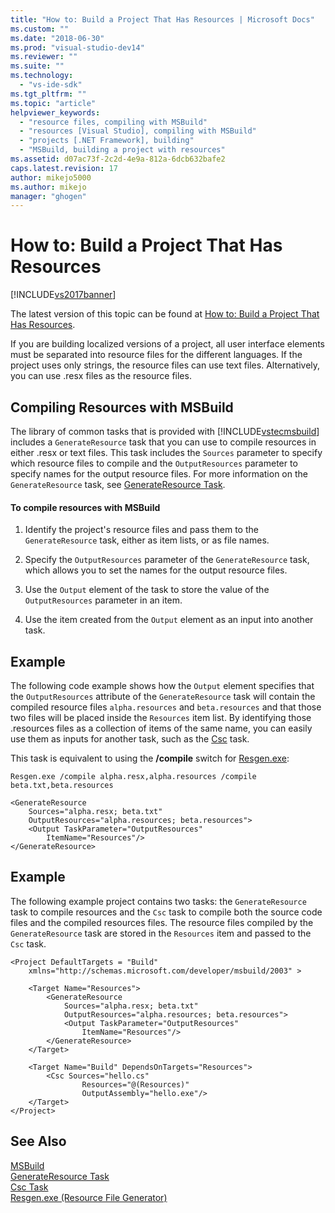 ```yaml
---
title: "How to: Build a Project That Has Resources | Microsoft Docs"
ms.custom: ""
ms.date: "2018-06-30"
ms.prod: "visual-studio-dev14"
ms.reviewer: ""
ms.suite: ""
ms.technology: 
  - "vs-ide-sdk"
ms.tgt_pltfrm: ""
ms.topic: "article"
helpviewer_keywords: 
  - "resource files, compiling with MSBuild"
  - "resources [Visual Studio], compiling with MSBuild"
  - "projects [.NET Framework], building"
  - "MSBuild, building a project with resources"
ms.assetid: d07ac73f-2c2d-4e9a-812a-6dcb632bafe2
caps.latest.revision: 17
author: mikejo5000
ms.author: mikejo
manager: "ghogen"
---
```

# How to: Build a Project That Has Resources
[!INCLUDE[vs2017banner](../includes/vs2017banner.md)]

The latest version of this topic can be found at [How to: Build a Project That Has Resources](https://docs.microsoft.com/visualstudio/msbuild/how-to-build-a-project-that-has-resources).  
  
  
If you are building localized versions of a project, all user interface elements must be separated into resource files for the different languages. If the project uses only strings, the resource files can use text files. Alternatively, you can use .resx files as the resource files.  
  
## Compiling Resources with MSBuild  
 The library of common tasks that is provided with [!INCLUDE[vstecmsbuild](../includes/vstecmsbuild-md.md)] includes a `GenerateResource` task that you can use to compile resources in either .resx or text files. This task includes the `Sources` parameter to specify which resource files to compile and the `OutputResources` parameter to specify names for the output resource files. For more information on the `GenerateResource` task, see [GenerateResource Task](../msbuild/generateresource-task.md).  
  
#### To compile resources with MSBuild  
  
1.  Identify the project's resource files and pass them to the `GenerateResource` task, either as item lists, or as file names.  
  
2.  Specify the `OutputResources` parameter of the `GenerateResource` task, which allows you to set the names for the output resource files.  
  
3.  Use the `Output` element of the task to store the value of the `OutputResources` parameter in an item.  
  
4.  Use the item created from the `Output` element as an input into another task.  
  
## Example  
 The following code example shows how the `Output` element specifies that the `OutputResources` attribute of the `GenerateResource` task will contain the compiled resource files `alpha.resources` and `beta.resources` and that those two files will be placed inside the `Resources` item list. By identifying those .resources files as a collection of items of the same name, you can easily use them as inputs for another task, such as the [Csc](../msbuild/csc-task.md) task.  
  
 This task is equivalent to using the **/compile** switch for [Resgen.exe](http://msdn.microsoft.com/library/8ef159de-b660-4bec-9213-c3fbc4d1c6f4):  
  
 `Resgen.exe /compile alpha.resx,alpha.resources /compile beta.txt,beta.resources`  
  
```  
<GenerateResource  
    Sources="alpha.resx; beta.txt"  
    OutputResources="alpha.resources; beta.resources">  
    <Output TaskParameter="OutputResources"  
        ItemName="Resources"/>  
</GenerateResource>  
```  
  
## Example  
 The following example project contains two tasks: the `GenerateResource` task to compile resources and the `Csc` task to compile both the source code files and the compiled resources files. The resource files compiled by the `GenerateResource` task are stored in the `Resources` item and passed to the `Csc` task.  
  
```  
<Project DefaultTargets = "Build"  
    xmlns="http://schemas.microsoft.com/developer/msbuild/2003" >  
  
    <Target Name="Resources">  
        <GenerateResource  
            Sources="alpha.resx; beta.txt"  
            OutputResources="alpha.resources; beta.resources">  
            <Output TaskParameter="OutputResources"  
                ItemName="Resources"/>  
        </GenerateResource>  
    </Target>  
  
    <Target Name="Build" DependsOnTargets="Resources">  
        <Csc Sources="hello.cs"  
                Resources="@(Resources)"  
                OutputAssembly="hello.exe"/>  
    </Target>  
</Project>  
```  
  
## See Also  
[MSBuild](MSBuild1.md)  
 [GenerateResource Task](../msbuild/generateresource-task.md)   
 [Csc Task](../msbuild/csc-task.md)   
 [Resgen.exe (Resource File Generator)](http://msdn.microsoft.com/library/8ef159de-b660-4bec-9213-c3fbc4d1c6f4)


